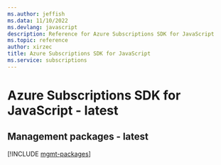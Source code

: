 ```yaml
---
ms.author: jeffish
ms.data: 11/10/2022
ms.devlang: javascript
description: Reference for Azure Subscriptions SDK for JavaScript
ms.topic: reference
author: xirzec
title: Azure Subscriptions SDK for JavaScript
ms.service: subscriptions
---
```

# Azure Subscriptions SDK for JavaScript - latest

## Management packages - latest
[!INCLUDE [mgmt-packages](subscriptions-mgmt-index.md)]